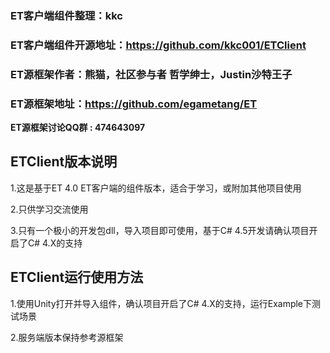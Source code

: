 ### ET客户端组件整理：kkc
### ET客户端组件开源地址：https://github.com/kkc001/ETClient

### ET源框架作者：熊猫，社区参与者 哲学绅士，Justin沙特王子
### ET源框架地址：https://github.com/egametang/ET
__ET源框架讨论QQ群 : 474643097__

## ETClient版本说明
 1.这是基于ET 4.0 ET客户端的组件版本，适合于学习，或附加其他项目使用
 
 2.只供学习交流使用
 
 3.只有一个极小的开发包dll，导入项目即可使用，基于C# 4.5开发请确认项目开启了C# 4.X的支持
 
## ETClient运行使用方法
 1.使用Unity打开并导入组件，确认项目开启了C# 4.X的支持，运行Example下测试场景
 
 2.服务端版本保持参考源框架
